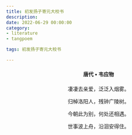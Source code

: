 ```yaml
---
title: 初发扬子寄元大校书
description:
date: 2022-06-29 00:00:00
category:
- literature
- tangpoem

tags: 初发扬子寄元大校书

---
```


<div id="poem-author">
唐代 • 韦应物
</div>
<div id="poem-body">
<p class="poem-paragraph">凄凄去亲爱，泛泛入烟雾。</p>
<p class="poem-paragraph">归棹洛阳人，残钟广陵树。</p>
<p class="poem-paragraph">今朝此为别，何处还相遇。</p>
<p class="poem-paragraph">世事波上舟，沿洄安得住。</p>

</div>

<style>

#poem-author {
    width: 100%;
    text-align: center;
    margin: 20px 0;
    font-weight: bold;
}
#poem-body {
    width: 100%;
    text-align: center;
}
.poem-paragraph {
    font-family: "仿宋"
}

</style>